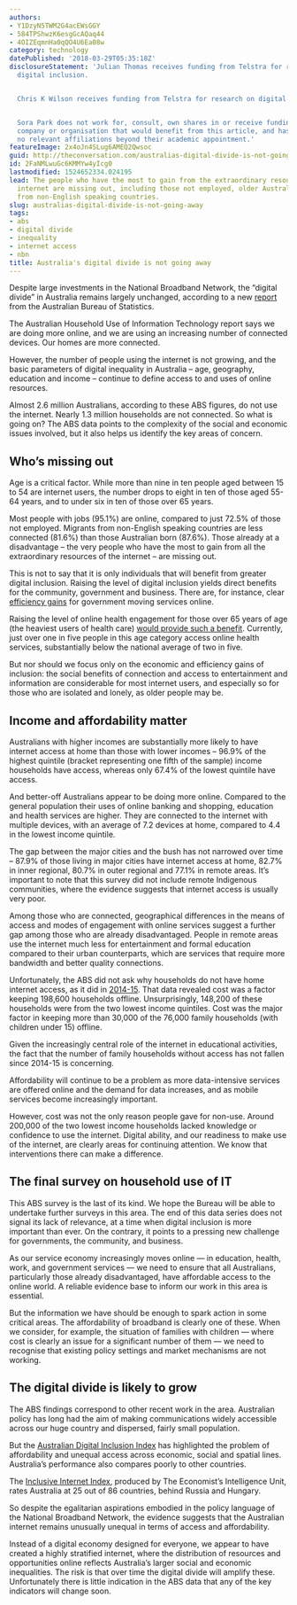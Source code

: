 ```yaml
---
authors:
- Y1DzyN5TWM2G4acEWsGGY
- 584TPShwzK6esgGcAQaq44
- 4OIZEqmnHa0qQO4U6Ea08w
category: technology
datePublished: '2018-03-29T05:35:18Z'
disclosureStatement: 'Julian Thomas receives funding from Telstra for research on
  digital inclusion.


  Chris K Wilson receives funding from Telstra for research on digital inclusion.


  Sora Park does not work for, consult, own shares in or receive funding from any
  company or organisation that would benefit from this article, and has disclosed
  no relevant affiliations beyond their academic appointment.'
featureImage: 2x4oJn4SLug6AMEQ2Qwsoc
guid: http://theconversation.com/australias-digital-divide-is-not-going-away-91834
id: 2FaNMLwuGc6KMMYw4yIcg0
lastmodified: 1524652334.024195
lead: The people who have the most to gain from the extraordinary resources of the
  internet are missing out, including those not employed, older Australians and migrants
  from non-English speaking countries.
slug: australias-digital-divide-is-not-going-away
tags:
- abs
- digital divide
- inequality
- internet access
- nbn
title: Australia's digital divide is not going away
---
```

Despite large investments in the National Broadband Network, the “digital divide” in Australia remains largely unchanged, according to a new [report](http://www.abs.gov.au/ausstats/abs@.nsf/mf/8146.0?OpenDocument) from the Australian Bureau of Statistics.

The Australian Household Use of Information Technology report says we are doing more online, and we are using an increasing number of connected devices. Our homes are more connected.

However, the number of people using the internet is not growing, and the basic parameters of digital inequality in Australia – age, geography, education and income – continue to define access to and uses of online resources. 

Almost 2.6 million Australians, according to these ABS figures, do not use the internet. Nearly 1.3 million households are not connected. So what is going on? The ABS data points to the complexity of the social and economic issues involved, but it also helps us identify the key areas of concern.

## Who’s missing out

Age is a critical factor. While more than nine in ten people aged between 15 to 54 are internet users, the number drops to eight in ten of those aged 55-64 years, and to under six in ten of those over 65 years. 

Most people with jobs (95.1%) are online, compared to just 72.5% of those not employed. Migrants from non-English speaking countries are less connected (81.6%) than those Australian born (87.6%). Those already at a disadvantage – the very people who have the most to gain from all the extraordinary resources of the internet – are missing out. 


This is not to say that it is only individuals that will benefit from greater digital inclusion. Raising the level of digital inclusion yields direct benefits for the community, government and business. There are, for instance, clear [efficiency gains](https://www2.deloitte.com/au/en/pages/economics/articles/digital-government-transformation.html) for government moving services online. 

Raising the level of online health engagement for those over 65 years of age (the heaviest users of health care) [would provide such a benefit](http://www.abs.gov.au/AUSSTATS/abs@.nsf/Lookup/4364.0.55.002Main+Features12014-15). Currently, just over one in five people in this age category access online health services, substantially below the national average of two in five. 

But nor should we focus only on the economic and efficiency gains of inclusion: the social benefits of connection and access to entertainment and information are considerable for most internet users, and especially so for those who are isolated and lonely, as older people may be. 

## Income and affordability matter

Australians with higher incomes are substantially more likely to have internet access at home than those with lower incomes – 96.9% of the highest quintile (bracket representing one fifth of the sample) income households have access, whereas only 67.4% of the lowest quintile have access. 

And better-off Australians appear to be doing more online. Compared to the general population their uses of online banking and shopping, education and health services are higher. They are connected to the internet with multiple devices, with an average of 7.2 devices at home, compared to 4.4 in the lowest income quintile.

The gap between the major cities and the bush has not narrowed over time – 87.9% of those living in major cities have internet access at home, 82.7% in inner regional, 80.7% in outer regional and 77.1% in remote areas. It’s important to note that this survey did not include remote Indigenous communities, where the evidence suggests that internet access is usually very poor.

Among those who are connected, geographical differences in the means of access and modes of engagement with online services suggest a further gap among those who are already disadvantaged. People in remote areas use the internet much less for entertainment and formal education compared to their urban counterparts, which are services that require more bandwidth and better quality connections. 

Unfortunately, the ABS did not ask why households do not have home internet access, as it did in [2014-15](http://www.abs.gov.au/AUSSTATS/abs@.nsf/allprimarymainfeatures/F855C098BB0D7E84CA25825D00792A48?opendocument). That data revealed cost was a factor keeping 198,600 households offline. Unsurprisingly, 148,200 of these households were from the two lowest income quintiles. Cost was the major factor in keeping more than 30,000 of the 76,000 family households (with children under 15) offline. 

Given the increasingly central role of the internet in educational activities, the fact that the number of family households without access has not fallen since 2014-15 is concerning.

Affordability will continue to be a problem as more data-intensive services are offered online and the demand for data increases, and as mobile services become increasingly important. 


However, cost was not the only reason people gave for non-use. Around 200,000 of the two lowest income households lacked knowledge or confidence to use the internet. Digital ability, and our readiness to make use of the internet, are clearly areas for continuing attention. We know that interventions there can make a difference. 

## The final survey on household use of IT

This ABS survey is the last of its kind. We hope the Bureau will be able to undertake further surveys in this area. The end of this data series does not signal its lack of relevance, at a time when digital inclusion is more important than ever. On the contrary, it points to a pressing new challenge for governments, the community, and business. 

As our service economy increasingly moves online — in education, health, work, and government services — we need to ensure that all Australians, particularly those already disadvantaged, have affordable access to the online world. A reliable evidence base to inform our work in this area is essential. 

But the information we have should be enough to spark action in some critical areas. The affordability of broadband is clearly one of these. When we consider, for example, the situation of families with children — where cost is clearly an issue for a significant number of them — we need to recognise that existing policy settings and market mechanisms are not working. 

## The digital divide is likely to grow

The ABS findings correspond to other recent work in the area. Australian policy has long had the aim of making communications widely accessible across our huge country and dispersed, fairly small population. 

But the [Australian Digital Inclusion Index](https://digitalinclusionindex.org.au/wp-content/uploads/2016/08/Australian-Digital-Inclusion-Index-2017.pdf) has highlighted the problem of affordability and unequal access across economic, social and spatial lines. Australia’s performance also compares poorly to other countries.

The [Inclusive Internet Index](https://theinclusiveinternet.eiu.com/), produced by The Economist’s Intelligence Unit, rates Australia at 25 out of 86 countries, behind Russia and Hungary.


So despite the egalitarian aspirations embodied in the policy language of the National Broadband Network, the evidence suggests that the Australian internet remains unusually unequal in terms of access and affordability. 

Instead of a digital economy designed for everyone, we appear to have created a highly stratified internet, where the distribution of resources and opportunities online reflects Australia’s larger social and economic inequalities. The risk is that over time the digital divide will amplify these. Unfortunately there is little indication in the ABS data that any of the key indicators will change soon.